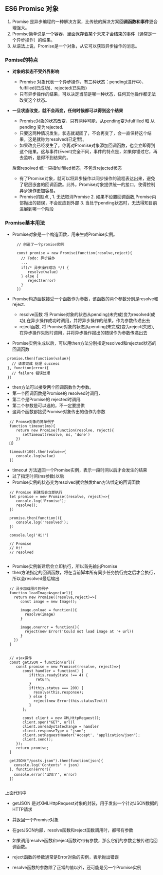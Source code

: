 ## ES6 Promise 对象

1. Promise 是异步编程的一种解决方案，比传统的解决方案**回调函数和事件**更合理强大。
2. Promise简单说是一个容器，里面保存着某个未来才会结束的事件（通常是一个异步操作）的结果。
3. 从语法上说，Promise是一个对象，从它可以获取异步操作的消息。

### Pomise的特点
* **对象的状态不受外界影响**
  * Promise 对象代表一个异步操作，有三种状态：pending(进行中)、fulfilled(已成功)、rejected(已失败)
  * 只有异步操作的结果，可以决定当前是哪一种状态，任何其他操作都无法改变这个状态。

* **一旦状态改变，就不会再变，任何时候都可以得到这个结果**
  * Promise对象的状态改变，只有两种可能，从pending变为fulfilled 和 从pending 变为rejected.
  * 只要这两种情况发生，状态就凝固了，不会再变了，会一直保持这个结果，这是就称为resolved(已定型)。
  * 如果改变已经发生了，你再对Promise对象添加回调函数，也会立即得到这个结果。这与事件(Event)完全不同，事件的特点是，如果你错过它，再去监听，是得不到结果的。

  后面resolved 统一只指fulfilled状态，不包含rejected状态
  
  
  * 有了Promise对象，就可以将异步操作以同步操作的流程表达出来，避免了层层嵌套的回调函数。此外，Promise对象提供统一的接口，使得控制异步操作更加容易。
  * Promise的缺点 , 1. 无法取消Promise  2. 如果不设置回调函数,Promise内部抛出的错误，不会反应到外部 3. 当处于pending状态时，无法得知目前进展到哪一个阶段
  
  

### Promise基本用法
  
* Promise对象是一个构造函数，用来生成Promise实例。
  
  ```
    // 创造了一个promise实例
    
    const promise = new Promise(function(resolve,reject){
      // Todo: 异步操作
      ...
      if(/* 异步操作成功 */) {
         resolve(value)
      } else {
         reject(error)
      }
    })
  
  ```
  
* Promise构造函数接受一个函数作为参数，该函数的两个参数分别是resolve和reject.
  * resolve函数 将 Promise对象的状态从pending(未完成)变为resolved(成功),在异步操作成功时调用，并将异步操作的结果，作为参数传递出去
  * reject函数, 将 Promise对象的状态从pending(未完成)变为reject(失败),在异步操作失败时调用，并将异步操作报出的错误作为参数传递出去


* Promise实例生成以后，可以用then方法分别指定resolved和rejected状态的回调函数

```
 promise.then(function(value){
   // 请求完成 处理 success
 }, function(error){
   // failure 错误处理
 })
```  

* then方法可以接受两个回调函数作为参数。
* 第一个回调函数是Promise的 resolved时调用，
* 第二个是Promise的 rejected时调用. 
* 第二个参数是可以选的，不一定要提供
* 这两个函数都接受Promise对象传出的值作为参数

```
  // Promse对象的简单例子
  function timeout(ms){
     return new Promise(function(resolve, reject){
        setTimeout(resolve, ms, 'done')
     })
  }
  
  timeout(100).then(value=>{
     console.log(value)
  })

```
* timeout 方法返回一个Promise实例，表示一段时间以后才会发生的结果
* 过了指定时间(ms参数)以后
* Promise实例的状态变为resolved就会触发then方法绑定的回调函数

```
  // Promise 新建后会立即执行
  let promise = new Promise((resolve, reject)=>{
     console.log('Promise');
     resolve();
  })
  
  promise.then(function(){
     console.log('resolved');
  })
  
  console.log('Hi!')
  
  // Promise
  // Hi!
  // resolved
  
```

* Promise实例新建后会立即执行，所以首先输出Promise
* then方法指定的回调函数，将在当前脚本所有同步任务执行完之后才会执行，所以会resolved最后输出

```
  // 异步加载图片的例子
  function loadImageAsync(url){
    return new Promise((resolve,reject)=>{
       const image = new Image();
       
       image.onload = function(){
         resolve(image)
       }
       
       image.onerror = function(){
         reject(new Error('Could not load image at '+ url))
       }
    }) 
  }
 
```

```
  // ajax操作
  const getJSON = function(url){
     const promise = new Promise((resolve, reject)=>{
        const handler = function() {
           if(this.readyState !== 4) {
              return;
           }
           if(this.status === 200) {
             resolve(this.response);
           } else {
             reject(new Error(this.statusText))
           }
        };
        
        const client = new XMLHttpRequest();
        client.open("GET", url)l
        client.onreadystatechange = handler
        client.responseType = "json";
        client.setRequestHeader('Accept', "application/json");
        client.send();
     });
     return promise;
  }
  
  getJSON("/posts.json").then(function(json){
    console.log('Contents' + json)
  }, function(error){
    console.error('出错了', error)
  })
  
```

上面代码中

* getJSON 是对XMLHttpRequest对象的封装，用于发出一个针对JSON数据的HTTP请求
* 并返回一个Promise对象
* 在getJSON内部，resolve函数和reject函数调用时，都带有参数


* 如果调用resolve函数和reject函数时带有参数，那么它们的参数会被传递给回调函数。
* reject函数的参数通常是Error对象的实例，表示抛出错误
* resolve函数的参数除了正常的值以外，还可能是另一个Promise实例